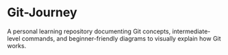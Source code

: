 # Git-Journey
 A personal learning repository documenting Git concepts, intermediate-level commands, and beginner-friendly diagrams to visually explain how Git works.
